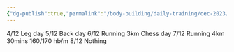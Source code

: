 ```yaml
---
{"dg-publish":true,"permalink":"/body-building/daily-training/dec-2023/","dgPassFrontmatter":true,"created":"2023-12-08T23:02:27.598+08:00","updated":"2023-12-08T23:12:13.609+08:00"}
---
```


4/12 Leg day
5/12 Back day
6/12 Running 3km Chess day 
7/12 Running 4km 30mins 160/170 hb/m
8/12 Nothing